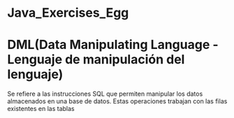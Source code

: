 # Java_Exercises_Egg
# DML(Data Manipulating Language - Lenguaje de manipulación del lenguaje)
Se refiere a las instrucciones SQL que permiten manipular los datos almacenados en una base de datos. Estas operaciones trabajan con las filas existentes en las tablas